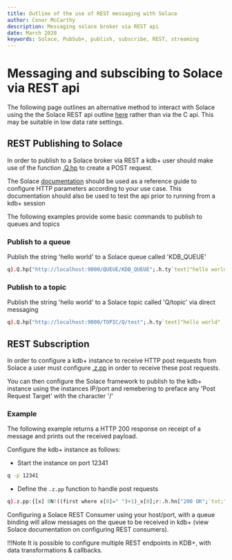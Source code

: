 ```yaml
---
title: Outline of the use of REST messaging with Solace
author: Conor McCarthy
description: Messaging solace broker via REST api
date: March 2020
keywords: Solace, PubSub+, publish, subscribe, REST, streaming 
---
```


# <i class="fa fa-share-alt"></i> Messaging and subscibing to Solace via REST api

The following page outlines an alternative method to interact with Solace using the the Solace REST api outline [here](https://docs.solace.com/Open-APIs-Protocols/REST-get-start.htm) rather than via the C api. This may be suitable in low data rate settings.

## REST Publishing to Solace

In order to publish to a Solace broker via REST a kdb+ user should make use of the function [.Q.hp](https://code.kx.com/q/ref/dotq/#qhp-http-post) to create a POST request.

The Solace [documentation](https://docs.solace.com/Open-APIs-Protocols/REST-get-start.htm) should be used as a reference guide to configure HTTP parameters according to your use case. This documentation should also be used to test the api prior to running from a kdb+ session

The following examples provide some basic commands to publish to queues and topics

### Publish to a queue

Publish the string 'hello world' to a Solace queue called 'KDB_QUEUE'

```q
q).Q.hp["http://localhost:9000/QUEUE/KDB_QUEUE";.h.ty`text]"hello world"
```

### Publish to a topic

Publish the string 'hello world' to a Solace topic called 'Q/topic' via direct messaging

```q
q).Q.hp["http://localhost:9000/TOPIC/Q/test";.h.ty`text]"hello world"
```

## REST Subscription

In order to configure a kdb+ instance to receive HTTP post requests from Solace a user must configure [.z.pp](https://code.kx.com/q/ref/dotz/#zpp-http-post) in order to receive these post requests.

You can then configure the Solace framework to publish to the kdb+ instance using the instances IP/port and remebering to preface any 'Post Request Target' with the character '/'

### Example

The following example returns a HTTP 200 response on receipt of a message and prints out the received payload. 

Configure the kdb+ instance as follows:

* Start the instance on port 12341

```bash
q -p 12341
```

* Define the `.z.pp` function to handle post requests

```q
q).z.pp:{[x] 0N!((first where x[0]=" ")+1)_x[0];r:.h.hn["200 OK";`txt;""];r}
```

Configuring a Solace REST Consumer using your host/port, with a queue binding will allow messages on the queue to be received in kdb+ (view Solace documentation on configuring REST consumers).

!!!Note
	It is possible to configure multiple REST endpoints in KDB+, with data transformations & callbacks.

